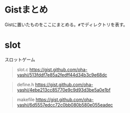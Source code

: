 <!-- [:contents] はてなブログ用目次タグ -->
# Gistまとめ
Gistに置いたものをここにまとめる。`#`でディレクトリを表す。

# slot
スロットゲーム
> slot.c
> https://gist.github.com/oha-yashi/513fddf7e85a2fedff44d34b3c9e68dc

> define.h
> https://gist.github.com/oha-yashi/4ebe213cc85770e9c9d93d3be5a0e1bf

> makefile
> https://gist.github.com/oha-yashi/6d5557edcc72c0bb080b580e055eadec
